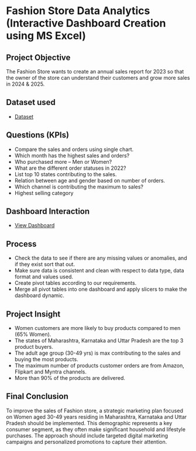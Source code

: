# Fashion Store Data Analytics (Interactive Dashboard Creation using MS Excel)

## Project Objective
The Fashion Store wants to create an annual sales report for 2023 so that the owner of the store can understand their customers and grow more sales in 2024 & 2025.

## Dataset used
- <a href="https://github.com/annsita/Fashion_Store_Data_Analysis_Dashboard/blob/main/Fashion%20Store%20Data%20Analysis%20Dataset.xlsx">Dataset</a>

## Questions (KPIs)
-	Compare the sales and orders using single chart.
-	Which month has the highest sales and orders?
-	Who purchased more – Men or Women?
-	What are the different order statuses in 2022?
-	List top 10 states contributing to the sales.
-	Relation between age and gender based on number of orders.
-	Which channel is contributing the maximum to sales?
-	Highest selling category

## Dashboard Interaction 
- <a href="https://github.com/annsita/Fashion_Store_Data_Analysis_Dashboard/blob/main/Screenshot%20(6).png">View Dashboard</a>

## Process
- Check the data to see if there are any missing values or anomalies, and if they exist sort that out.
- Make sure data is consistent and clean with respect to data type, data format and values used.
- Create pivot tables according to our requirements.
- Merge all pivot tables into one dashboard and apply slicers to make the dashboard dynamic.

## Project Insight
-	Women customers are more likely to buy products compared to men (65% Women).
-	The states of Maharashtra, Karnataka and Uttar Pradesh are the top 3 product buyers.
-	The adult age group (30-49 yrs) is max contributing to the sales and buying the most products.
-	The maximum number of products customer orders are from Amazon, Flipkart and Myntra channels.
-	More than 90% of the products are delivered.

## Final Conclusion
To improve the sales of Fashion store, a strategic marketing plan focused on Women aged 30-49 years residing in Maharashtra, Karnataka and Uttar Pradesh should be implemented. This demographic represents a key consumer segment, as they often make significant household and lifestyle purchases. The approach should include targeted digital marketing campaigns and personalized promotions to capture their attention.

